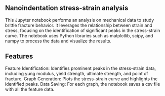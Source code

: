 ## Nanoindentation stress-strain analysis 
This Jupyter notebook performs an analysis on mechanical data to study brittle fracture behavior. It leverages the relationship between strain and stress, focusing on the identification of significant peaks in the stress-strain curve. The notebook uses Python libraries such as matplotlib, scipy, and numpy to process the data and visualize the results.

## Features
Feature Identification: Identifies prominent peaks in the stress-strain data, including yung modulus, yield strength, ultimate strength, and point of fracture. 
Graph Generation: Plots the stress-strain curve and highlights the identified peaks.
Data Saving: For each graph, the notebook saves a csv file with all the feature data. 

